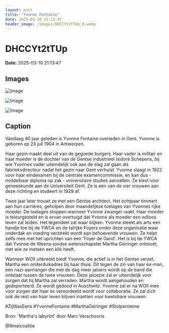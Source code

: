 ```yaml
---
layout: post
title: "Yvonne Fontaine"
date: 2025-03-10 21:13:47
header_image: /images/DHCCYt2tTUp_0.webp
---
```


# DHCCYt2tTUp

**Date:** 2025-03-10 21:13:47

## Images

![Image](/zij.was.eens/images/DHCCYt2tTUp_0.webp)

![Image](/zij.was.eens/images/DHCCYt2tTUp_1.webp)

![Image](/zij.was.eens/images/DHCCYt2tTUp_2.webp)

## Caption

Vandaag 40 jaar geleden is Yvonne Fontaine overleden in Gent. Yvonne is geboren op 23 juli 1904 in Antwerpen. 

Haar gezin maakt deel uit van de gegoede burgerij. Haar vader is militair en haar moeder is de dochter van de Gentse industrieel Isidore Schepens, bij wie Yvonnes vader uiteindelijk ook aan de slag zal gaan als fabrieksdirecteur nadat het gezin naar Gent verhuist. Yvonne slaagt in 1922 voor haar eindexamen bij de centrale examencommissie, en kan dus - middelbaar diploma op zak - universitaire studies aanvatten. Ze kiest voor geneeskunde aan de Universiteit Gent. Ze is een van de vier vrouwen aan deze richting en studeert in 1929 af. 

Twee jaar later trouwt ze met een Gentse architect. Het echtpaar timmert aan hun carrières, geholpen door maandelijkse toelages van Yvonnes rijke moeder. De toelages stoppen wanneer Yvonne zwanger raakt. Haar moeder is teleurgesteld en is ervan overtuigd dat Yvonne als moeder een willoos leven zal leiden. Het tegendeel zal waar blijken. Yvonne steekt als arts een handje toe bij de YWCA en de talrijke Foyers onder deze organisatie waar onderdak en voeding verstrekt wordt aan behoevende vrouwen. Ze helpt zelfs mee met het oprichten van een 'Foyer de Gand'. Het is bij de YWCA dat Yvonne de Weens-joodse wetenschapster Martha Geiringer ontmoet, met wie ze meteen een klik heeft. 

Wanneer WOII uitbreekt biedt Yvonne, die actief is in het Gentse verzet, Martha een onderduikadres bij haar thuis. Dit tegen de zin van haar ex-man, een nazi-aanhanger die met de dag meer jaloers wordt op de band die ontstaat tussen de twee vrouwen. Deze jaloezie zal er uiteindelijk voor zorgen dat hij Martha zal verraden. Martha wordt aangehouden en gedeporteerd. Ze wordt gedood in Auschwitz. Yvonne zal er na WOII mee voor zorgen dat haar ex veroordeeld wordt voor collaboratie. Ze zal zich ook de rest van haar leven blijven inzetten voor kwetsbare vrouwen. 

#ZijWasEens #YvonneFontaine #MarthaGeiringer #Stolpersteine

Bron: 'Martha's labyrint' door Marc Verschooris

@8meicoalitie

